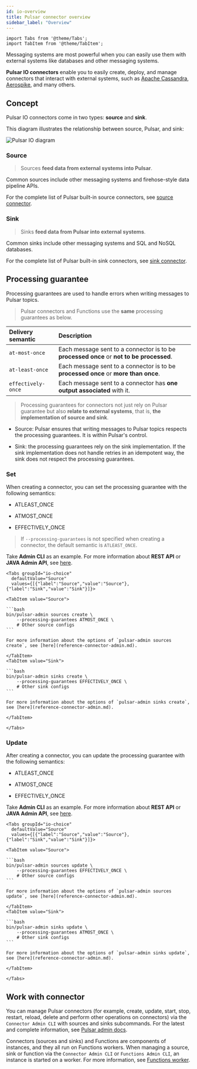 ```yaml
---
id: io-overview
title: Pulsar connector overview
sidebar_label: "Overview"
---
```


````mdx-code-block
import Tabs from '@theme/Tabs';
import TabItem from '@theme/TabItem';
````


Messaging systems are most powerful when you can easily use them with external systems like databases and other messaging systems.

**Pulsar IO connectors** enable you to easily create, deploy, and manage connectors that interact with external systems, such as [Apache Cassandra](https://cassandra.apache.org), [Aerospike](https://www.aerospike.com), and many others.


## Concept

Pulsar IO connectors come in two types: **source** and **sink**.

This diagram illustrates the relationship between source, Pulsar, and sink:

![Pulsar IO diagram](/assets/pulsar-io.png "Pulsar IO connectors (sources and sinks)")


### Source

> Sources **feed data from external systems into Pulsar**.

Common sources include other messaging systems and firehose-style data pipeline APIs.

For the complete list of Pulsar built-in source connectors, see [source connector](io-connectors.md#source-connector).

### Sink

> Sinks **feed data from Pulsar into external systems**.

Common sinks include other messaging systems and SQL and NoSQL databases.

For the complete list of Pulsar built-in sink connectors, see [sink connector](io-connectors.md#sink-connector).

## Processing guarantee

Processing guarantees are used to handle errors when writing messages to Pulsar topics.

> Pulsar connectors and Functions use the **same** processing guarantees as below.

Delivery semantic | Description
:------------------|:-------
`at-most-once` | Each message sent to a connector is to be **processed once** or **not to be processed**.
`at-least-once`  | Each message sent to a connector is to be **processed once** or **more than once**.
`effectively-once` | Each message sent to a connector has **one output associated** with it.

> Processing guarantees for connectors not just rely on Pulsar guarantee but also **relate to external systems**, that is, **the implementation of source and sink**.

* Source: Pulsar ensures that writing messages to Pulsar topics respects the processing guarantees. It is within Pulsar's control.

* Sink: the processing guarantees rely on the sink implementation. If the sink implementation does not handle retries in an idempotent way, the sink does not respect the processing guarantees.

### Set

When creating a connector, you can set the processing guarantee with the following semantics:

* ATLEAST_ONCE

* ATMOST_ONCE

* EFFECTIVELY_ONCE

> If `--processing-guarantees` is not specified when creating a connector, the default semantic is `ATLEAST_ONCE`.

Take **Admin CLI** as an example. For more information about **REST API** or **JAVA Admin API**, see [here](io-use.md#create).

````mdx-code-block
<Tabs groupId="io-choice"
  defaultValue="Source"
  values={[{"label":"Source","value":"Source"},{"label":"Sink","value":"Sink"}]}>

<TabItem value="Source">

```bash
bin/pulsar-admin sources create \
    --processing-guarantees ATMOST_ONCE \
    # Other source configs
```

For more information about the options of `pulsar-admin sources create`, see [here](reference-connector-admin.md).

</TabItem>
<TabItem value="Sink">

```bash
bin/pulsar-admin sinks create \
    --processing-guarantees EFFECTIVELY_ONCE \
    # Other sink configs
```

For more information about the options of `pulsar-admin sinks create`, see [here](reference-connector-admin.md).

</TabItem>

</Tabs>
````

### Update

After creating a connector, you can update the processing guarantee with the following semantics:

* ATLEAST_ONCE

* ATMOST_ONCE

* EFFECTIVELY_ONCE

Take **Admin CLI** as an example. For more information about **REST API** or **JAVA Admin API**, see [here](io-use.md#create).

````mdx-code-block
<Tabs groupId="io-choice"
  defaultValue="Source"
  values={[{"label":"Source","value":"Source"},{"label":"Sink","value":"Sink"}]}>

<TabItem value="Source">

```bash
bin/pulsar-admin sources update \
    --processing-guarantees EFFECTIVELY_ONCE \
    # Other source configs
```

For more information about the options of `pulsar-admin sources update`, see [here](reference-connector-admin.md).

</TabItem>
<TabItem value="Sink">

```bash
bin/pulsar-admin sinks update \
    --processing-guarantees ATMOST_ONCE \
    # Other sink configs
```

For more information about the options of `pulsar-admin sinks update`, see [here](reference-connector-admin.md).

</TabItem>

</Tabs>
````


## Work with connector

You can manage Pulsar connectors (for example, create, update, start, stop, restart, reload, delete and perform other operations on connectors) via the `Connector Admin CLI` with sources and sinks subcommands. For the latest and complete information, see [Pulsar admin docs](pathname:///reference/#/@pulsar:version_reference@/pulsar-admin/).

Connectors (sources and sinks) and Functions are components of instances, and they all run on Functions workers. When managing a source, sink or function via the `Connector Admin CLI` or `Functions Admin CLI`, an instance is started on a worker. For more information, see [Functions worker](functions-worker.md).

